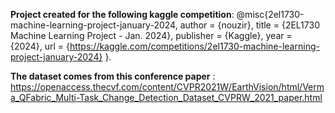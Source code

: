 __Project created for the following kaggle competition__: @misc{2el1730-machine-learning-project-january-2024,
    author = {nouzir},
    title = {2EL1730 Machine Learning Project - Jan. 2024},
    publisher = {Kaggle},
    year = {2024},
    url = {https://kaggle.com/competitions/2el1730-machine-learning-project-january-2024}
}. 


__The dataset comes from this conference paper__ : https://openaccess.thecvf.com/content/CVPR2021W/EarthVision/html/Verma_QFabric_Multi-Task_Change_Detection_Dataset_CVPRW_2021_paper.html


